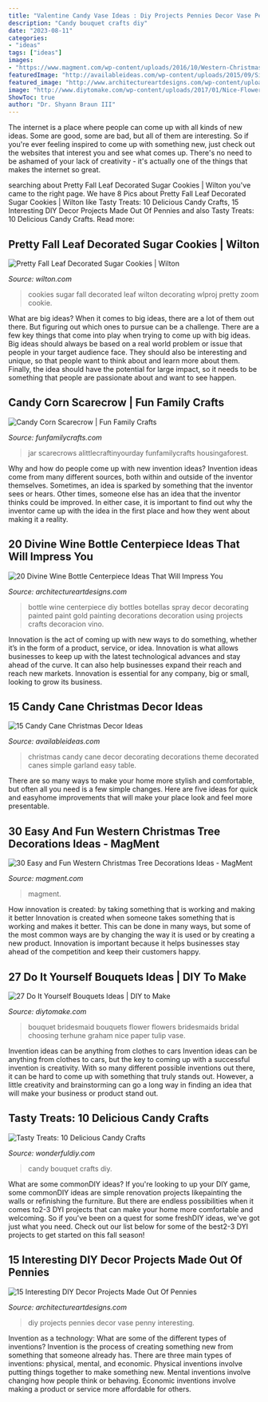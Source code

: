 ```yaml
---
title: "Valentine Candy Vase Ideas : Diy Projects Pennies Decor Vase Penny Interesting"
description: "Candy bouquet crafts diy"
date: "2023-08-11"
categories:
- "ideas"
tags: ["ideas"]
images:
- "https://www.magment.com/wp-content/uploads/2016/10/Western-Christmas-Tree.jpg"
featuredImage: "http://availableideas.com/wp-content/uploads/2015/09/Simple-Candy-Cane-Christmas-Decor.jpg"
featured_image: "http://www.architectureartdesigns.com/wp-content/uploads/2016/10/1-27-630x840.jpg"
image: "http://www.diytomake.com/wp-content/uploads/2017/01/Nice-Flower-Bouquet.jpg"
ShowToc: true
author: "Dr. Shyann Braun III"
---
```



The internet is a place where people can come up with all kinds of new ideas. Some are good, some are bad, but all of them are interesting. So if you're ever feeling inspired to come up with something new, just check out the websites that interest you and see what comes up. There's no need to be ashamed of your lack of creativity - it's actually one of the things that makes the internet so great.

	

		
searching about Pretty Fall Leaf Decorated Sugar Cookies | Wilton you've came to the right page. We have 8 Pics about Pretty Fall Leaf Decorated Sugar Cookies | Wilton like Tasty Treats: 10 Delicious Candy Crafts, 15 Interesting DIY Decor Projects Made Out Of Pennies and also Tasty Treats: 10 Delicious Candy Crafts. Read more:
		
    
## Pretty Fall Leaf Decorated Sugar Cookies | Wilton

<img loading=lazy src="https://www.wilton.com/dw/image/v2/AAWA_PRD/on/demandware.static/-/Sites-wilton-project-master/default/dwc458e639/images/project/WLPROJ-8695/WLPROJ-8695-fall-leaf-decorated-sugar-cookies.jpg?sw=1440&amp;sh=750&amp;sm=fit" onerror="this.onerror=null;this.src='https://tse4.mm.bing.net/th?id=OIP.akWCaoY_WGIGompxH-J_AQHaHa&amp;pid=15.1';" alt="Pretty Fall Leaf Decorated Sugar Cookies | Wilton">

_Source: wilton.com_

>cookies sugar fall decorated leaf wilton decorating wlproj pretty zoom cookie. 

	

What are big ideas?
When it comes to big ideas, there are a lot of them out there. But figuring out which ones to pursue can be a challenge. There are a few key things that come into play when trying to come up with big ideas. 
Big ideas should always be based on a real world problem or issue that people in your target audience face. They should also be interesting and unique, so that people want to think about and learn more about them. Finally, the idea should have the potential for large impact, so it needs to be something that people are passionate about and want to see happen.

    
## Candy Corn Scarecrow | Fun Family Crafts

<img loading=lazy src="https://funfamilycrafts.com/wp-content/uploads/2013/08/scarecrow.jpg" onerror="this.onerror=null;this.src='https://tse2.mm.bing.net/th?id=OIP.BQeEIH3Z78PemBqYUxHwEAHaLH&amp;pid=15.1';" alt="Candy Corn Scarecrow | Fun Family Crafts">

_Source: funfamilycrafts.com_

>jar scarecrows alittlecraftinyourday funfamilycrafts housingaforest. 

	

Why and how do people come up with new invention ideas?
Invention ideas come from many different sources, both within and outside of the inventor themselves. Sometimes, an idea is sparked by something that the inventor sees or hears. Other times, someone else has an idea that the inventor thinks could be improved. In either case, it is important to find out why the inventor came up with the idea in the first place and how they went about making it a reality.

    
## 20 Divine Wine Bottle Centerpiece Ideas That Will Impress You

<img loading=lazy src="http://www.architectureartdesigns.com/wp-content/uploads/2016/10/1-27-630x840.jpg" onerror="this.onerror=null;this.src='https://tse2.mm.bing.net/th?id=OIP.7cTatnLuyIJ3wo3AaiYd3QHaJ4&amp;pid=15.1';" alt="20 Divine Wine Bottle Centerpiece Ideas That Will Impress You">

_Source: architectureartdesigns.com_

>bottle wine centerpiece diy bottles botellas spray decor decorating painted paint gold painting decorations decoration using projects crafts decoracion vino. 

	

Innovation is the act of coming up with new ways to do something, whether it’s in the form of a product, service, or idea. Innovation is what allows businesses to keep up with the latest technological advances and stay ahead of the curve. It can also help businesses expand their reach and reach new markets. Innovation is essential for any company, big or small, looking to grow its business.

    
## 15 Candy Cane Christmas Decor Ideas

<img loading=lazy src="http://availableideas.com/wp-content/uploads/2015/09/Simple-Candy-Cane-Christmas-Decor.jpg" onerror="this.onerror=null;this.src='https://tse2.mm.bing.net/th?id=OIP.-W4x5GmigBRfrKUSnuhRwwDIEs&amp;pid=15.1';" alt="15 Candy Cane Christmas Decor Ideas">

_Source: availableideas.com_

>christmas candy cane decor decorating decorations theme decorated canes simple garland easy table. 

	

There are so many ways to make your home more stylish and comfortable, but often all you need is a few simple changes. Here are five ideas for quick and easyhome improvements that will make your place look and feel more presentable.

    
## 30 Easy And Fun Western Christmas Tree Decorations Ideas - MagMent

<img loading=lazy src="https://www.magment.com/wp-content/uploads/2016/10/Western-Christmas-Tree.jpg" onerror="this.onerror=null;this.src='https://tse4.mm.bing.net/th?id=OIP.TCxLepWMeDQerya9QXmqOgHaJ4&amp;pid=15.1';" alt="30 Easy and Fun Western Christmas Tree Decorations Ideas - MagMent">

_Source: magment.com_

>magment. 

	

How innovation is created: by taking something that is working and making it better
Innovation is created when someone takes something that is working and makes it better. This can be done in many ways, but some of the most common ways are by changing the way it is used or by creating a new product. Innovation is important because it helps businesses stay ahead of the competition and keep their customers happy.

    
## 27 Do It Yourself Bouquets Ideas | DIY To Make

<img loading=lazy src="http://www.diytomake.com/wp-content/uploads/2017/01/Nice-Flower-Bouquet.jpg" onerror="this.onerror=null;this.src='https://tse2.mm.bing.net/th?id=OIP.8-VNGDktNlrqvi4Nr25DbgHaLH&amp;pid=15.1';" alt="27 Do It Yourself Bouquets Ideas | DIY to Make">

_Source: diytomake.com_

>bouquet bridesmaid bouquets flower flowers bridesmaids bridal choosing terhune graham nice paper tulip vase. 

	

Invention ideas can be anything from clothes to cars
Invention ideas can be anything from clothes to cars, but the key to coming up with a successful invention is creativity. With so many different possible inventions out there, it can be hard to come up with something that truly stands out. However, a little creativity and brainstorming can go a long way in finding an idea that will make your business or product stand out.

    
## Tasty Treats: 10 Delicious Candy Crafts

<img loading=lazy src="https://cdn.wonderfuldiy.com/wp-content/uploads/2016/05/candy-bouquet.jpg" onerror="this.onerror=null;this.src='https://tse2.mm.bing.net/th?id=OIP.cRL7B2F7Sy5Xm9r5O0lSaAHaM4&amp;pid=15.1';" alt="Tasty Treats: 10 Delicious Candy Crafts">

_Source: wonderfuldiy.com_

>candy bouquet crafts diy. 

	

What are some commonDIY ideas?
If you're looking to up your DIY game, some commonDIY ideas are simple renovation projects likepainting the walls or refinishing the furniture. But there are endless possibilities when it comes to2-3 DYI projects that can make your home more comfortable and welcoming. So if you've been on a quest for some freshDIY ideas, we've got just what you need. Check out our list below for some of the best2-3 DYI projects to get started on this fall season!

    
## 15 Interesting DIY Decor Projects Made Out Of Pennies

<img loading=lazy src="http://www.architectureartdesigns.com/wp-content/uploads/2018/03/15-Interesting-DIY-Decor-Projects-Made-Out-Of-Pennies-10.jpg" onerror="this.onerror=null;this.src='https://tse2.mm.bing.net/th?id=OIP.zbOh_4h_SydP3UP2E9FyUAHaLS&amp;pid=15.1';" alt="15 Interesting DIY Decor Projects Made Out Of Pennies">

_Source: architectureartdesigns.com_

>diy projects pennies decor vase penny interesting. 

	

Invention as a technology: What are some of the different types of inventions?
Invention is the process of creating something new from something that someone already has. There are three main types of inventions: physical, mental, and economic. Physical inventions involve putting things together to make something new. Mental inventions involve changing how people think or behaving. Economic inventions involve making a product or service more affordable for others.

